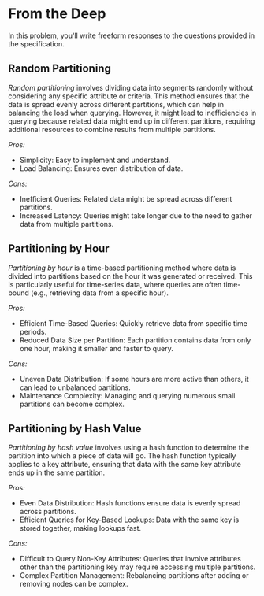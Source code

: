 # From the Deep

In this problem, you'll write freeform responses to the questions provided in the specification.

## Random Partitioning

*Random partitioning* involves dividing data into segments randomly without considering any specific attribute or criteria. This method ensures that the data is spread evenly across different partitions, which can help in balancing the load when querying. However, it might lead to inefficiencies in querying because related data might end up in different partitions, requiring additional resources to combine results from multiple partitions.

*Pros:*
- Simplicity: Easy to implement and understand.
- Load Balancing: Ensures even distribution of data.

*Cons:*
- Inefficient Queries: Related data might be spread across different partitions.
- Increased Latency: Queries might take longer due to the need to gather data from multiple partitions.

## Partitioning by Hour

*Partitioning by hour* is a time-based partitioning method where data is divided into partitions based on the hour it was generated or received. This is particularly useful for time-series data, where queries are often time-bound (e.g., retrieving data from a specific hour).

*Pros:*
- Efficient Time-Based Queries: Quickly retrieve data from specific time periods.
- Reduced Data Size per Partition: Each partition contains data from only one hour, making it smaller and faster to query.

*Cons:*
- Uneven Data Distribution: If some hours are more active than others, it can lead to unbalanced partitions.
- Maintenance Complexity: Managing and querying numerous small partitions can become complex.

## Partitioning by Hash Value

*Partitioning by hash value* involves using a hash function to determine the partition into which a piece of data will go. The hash function typically applies to a key attribute, ensuring that data with the same key attribute ends up in the same partition.

*Pros:*
- Even Data Distribution: Hash functions ensure data is evenly spread across partitions.
- Efficient Queries for Key-Based Lookups: Data with the same key is stored together, making lookups fast.

*Cons:*
- Difficult to Query Non-Key Attributes: Queries that involve attributes other than the partitioning key may require accessing multiple partitions.
- Complex Partition Management: Rebalancing partitions after adding or removing nodes can be complex.
